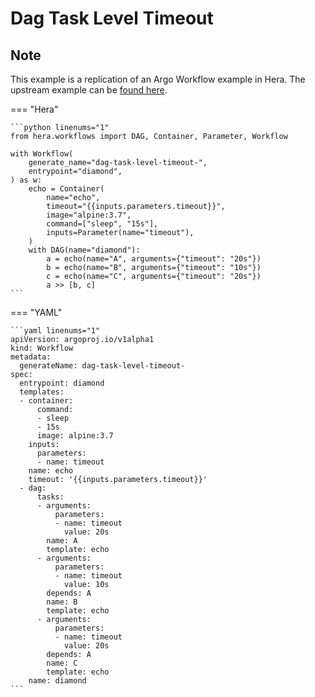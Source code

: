 # Dag Task Level Timeout

## Note

This example is a replication of an Argo Workflow example in Hera.
The upstream example can be [found here](https://github.com/argoproj/argo-workflows/blob/main/examples/dag-task-level-timeout.yaml).




=== "Hera"

    ```python linenums="1"
    from hera.workflows import DAG, Container, Parameter, Workflow

    with Workflow(
        generate_name="dag-task-level-timeout-",
        entrypoint="diamond",
    ) as w:
        echo = Container(
            name="echo",
            timeout="{{inputs.parameters.timeout}}",
            image="alpine:3.7",
            command=["sleep", "15s"],
            inputs=Parameter(name="timeout"),
        )
        with DAG(name="diamond"):
            a = echo(name="A", arguments={"timeout": "20s"})
            b = echo(name="B", arguments={"timeout": "10s"})
            c = echo(name="C", arguments={"timeout": "20s"})
            a >> [b, c]
    ```

=== "YAML"

    ```yaml linenums="1"
    apiVersion: argoproj.io/v1alpha1
    kind: Workflow
    metadata:
      generateName: dag-task-level-timeout-
    spec:
      entrypoint: diamond
      templates:
      - container:
          command:
          - sleep
          - 15s
          image: alpine:3.7
        inputs:
          parameters:
          - name: timeout
        name: echo
        timeout: '{{inputs.parameters.timeout}}'
      - dag:
          tasks:
          - arguments:
              parameters:
              - name: timeout
                value: 20s
            name: A
            template: echo
          - arguments:
              parameters:
              - name: timeout
                value: 10s
            depends: A
            name: B
            template: echo
          - arguments:
              parameters:
              - name: timeout
                value: 20s
            depends: A
            name: C
            template: echo
        name: diamond
    ```

